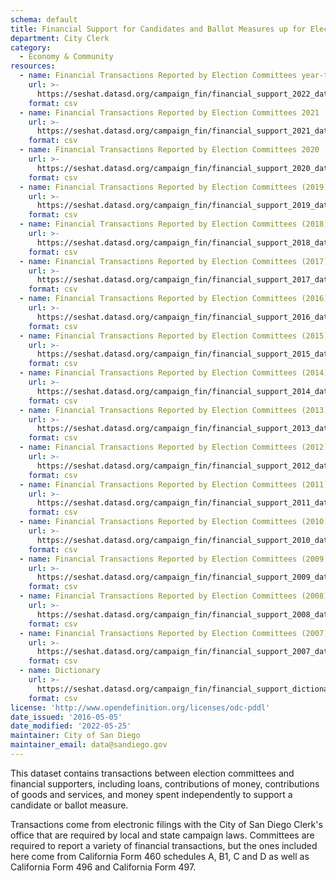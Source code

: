 ```yaml
---
schema: default
title: Financial Support for Candidates and Ballot Measures up for Election
department: City Clerk
category:
  - Economy & Community
resources:
  - name: Financial Transactions Reported by Election Committees year-to-date
    url: >-
      https://seshat.datasd.org/campaign_fin/financial_support_2022_datasd_v1.csv
    format: csv
  - name: Financial Transactions Reported by Election Committees 2021
    url: >-
      https://seshat.datasd.org/campaign_fin/financial_support_2021_datasd_v1.csv
    format: csv
  - name: Financial Transactions Reported by Election Committees 2020
    url: >-
      https://seshat.datasd.org/campaign_fin/financial_support_2020_datasd_v1.csv
    format: csv
  - name: Financial Transactions Reported by Election Committees (2019)
    url: >-
      https://seshat.datasd.org/campaign_fin/financial_support_2019_datasd_v1.csv
    format: csv
  - name: Financial Transactions Reported by Election Committees (2018)
    url: >-
      https://seshat.datasd.org/campaign_fin/financial_support_2018_datasd_v1.csv
    format: csv
  - name: Financial Transactions Reported by Election Committees (2017)
    url: >-
      https://seshat.datasd.org/campaign_fin/financial_support_2017_datasd_v1.csv
    format: csv
  - name: Financial Transactions Reported by Election Committees (2016)
    url: >-
      https://seshat.datasd.org/campaign_fin/financial_support_2016_datasd_v1.csv
    format: csv
  - name: Financial Transactions Reported by Election Committees (2015)
    url: >-
      https://seshat.datasd.org/campaign_fin/financial_support_2015_datasd_v1.csv
    format: csv
  - name: Financial Transactions Reported by Election Committees (2014)
    url: >-
      https://seshat.datasd.org/campaign_fin/financial_support_2014_datasd_v1.csv
    format: csv
  - name: Financial Transactions Reported by Election Committees (2013)
    url: >-
      https://seshat.datasd.org/campaign_fin/financial_support_2013_datasd_v1.csv
    format: csv
  - name: Financial Transactions Reported by Election Committees (2012)
    url: >-
      https://seshat.datasd.org/campaign_fin/financial_support_2012_datasd_v1.csv
    format: csv
  - name: Financial Transactions Reported by Election Committees (2011)
    url: >-
      https://seshat.datasd.org/campaign_fin/financial_support_2011_datasd_v1.csv
    format: csv
  - name: Financial Transactions Reported by Election Committees (2010)
    url: >-
      https://seshat.datasd.org/campaign_fin/financial_support_2010_datasd_v1.csv
    format: csv
  - name: Financial Transactions Reported by Election Committees (2009)
    url: >-
      https://seshat.datasd.org/campaign_fin/financial_support_2009_datasd_v1.csv
    format: csv
  - name: Financial Transactions Reported by Election Committees (2008)
    url: >-
      https://seshat.datasd.org/campaign_fin/financial_support_2008_datasd_v1.csv
    format: csv
  - name: Financial Transactions Reported by Election Committees (2007)
    url: >-
      https://seshat.datasd.org/campaign_fin/financial_support_2007_datasd_v1.csv
    format: csv
  - name: Dictionary
    url: >-
      https://seshat.datasd.org/campaign_fin/financial_support_dictionary_datasd.csv
    format: csv
license: 'http://www.opendefinition.org/licenses/odc-pddl'
date_issued: '2016-05-05'
date_modified: '2022-05-25'
maintainer: City of San Diego
maintainer_email: data@sandiego.gov
---
```

This dataset contains transactions between election committees and financial
supporters, including loans, contributions of money, contributions of goods
and services, and money spent independently to support a candidate or ballot measure.
<!--more-->

Transactions come from electronic filings with the City of San Diego Clerk's
office that are required by local and state campaign laws. Committees are
required to report a variety of financial transactions, but the ones included
here come from California Form 460 schedules A, B1, C and D as well as California
Form 496 and California Form 497.
